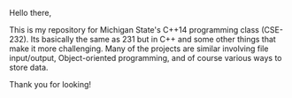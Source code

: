 Hello there,

This is my repository for Michigan State's C++14 programming class (CSE-232). Its basically the same as 231 but in C++ and some other things that make it more challenging. Many of the projects are similar involving file input/output, Object-oriented programming, and of course various ways to store data.

Thank you for looking!
